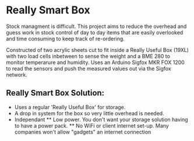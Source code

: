 Really Smart Box 
==================================

Stock managment is difficult. This project aims to reduce the overhead and guess work in stock control of day to day items that are easily overlooked and time consuming to keep track of re-ordering.

Constructed of two acrylic sheets cut to fit inside a Really Useful Box (19XL) with two load cells inbetween to sense the weight and a BME 280 to monitor temperarure and humidity. Uses an Arduino Sigfox MKR FOX 1200 to read the sensors and push the measured values out via the Sigfox network.

Really Smart Box Solution:
-----------------

* Uses a regular 'Really Useful Box' for storage.
* A drop in system for the box so very little overhead is needed.
* Independant
** Low power. You don't want your storage solution having to have a power pack.
** No WiFi or client internet set-up. Many companies won't allow "gadgets" an internet connection

